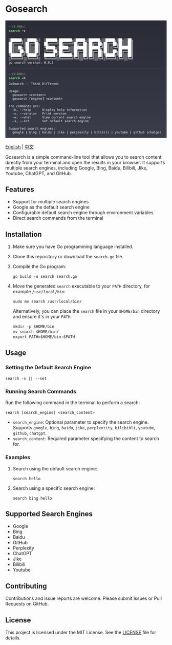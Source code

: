 # Gosearch

![1744819750767](images/README/info.png)

[English](README.md) | [中文](README_zh.md)

Gosearch is a simple command-line tool that allows you to search content directly from your terminal and open the results in your browser. It supports multiple search engines, including Google, Bing, Baidu, Bilibili, Jike, Youtube, ChatGPT, and GitHub.

## Features

- Support for multiple search engines
- Google as the default search engine
- Configurable default search engine through environment variables
- Direct search commands from the terminal

## Installation

1. Make sure you have Go programming language installed.
2. Clone this repository or download the `search.go` file.
3. Compile the Go program:

   ```
   go build -o search search.go
   ```
4. Move the generated `search` executable to your `PATH` directory, for example `/usr/local/bin`:

   ```
   sudo mv search /usr/local/bin/
   ```

   Alternatively, you can place the `search` file in your `$HOME/bin` directory and ensure it's in your `PATH`:

   ```
   mkdir -p $HOME/bin
   mv search $HOME/bin/
   export PATH=$HOME/bin:$PATH
   ```

## Usage

### Setting the Default Search Engine

```
search -s || --set
```

### Running Search Commands

Run the following command in the terminal to perform a search:

```
search [search_engine] <search_content>
```

- `search_engine`: Optional parameter to specify the search engine. Supports `google`, `bing`, `baidu`, `jike`, `perplextity`, `bilibibli`, `youtube`, `github`, `chatgpt`.
- `search_content`: Required parameter specifying the content to search for.

### Examples

1. Search using the default search engine:

   ```
   search hello
   ```
2. Search using a specific search engine:

   ```
   search bing hello
   ```

## Supported Search Engines

- Google
- Bing
- Baidu
- GitHub
- Perplexity
- ChatGPT
- Jike
- Bilibili
- Youtube

## Contributing

Contributions and issue reports are welcome. Please submit Issues or Pull Requests on GitHub.

## License

This project is licensed under the MIT License. See the [LICENSE](LICENSE) file for details.
